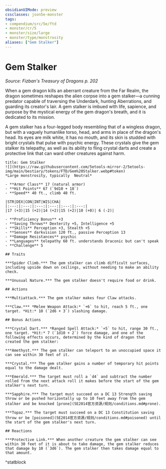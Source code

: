 ```yaml
---
obsidianUIMode: preview
cssclasses: json5e-monster
tags:
- compendium/src/5e/ftd
- monster/cr/5
- monster/size/large
- monster/type/monstrosity
aliases: ["Gem Stalker"]
---
```

# Gem Stalker
*Source: Fizban's Treasury of Dragons p. 202*  

When a gem dragon kills an aberrant creature from the Far Realm, the dragon sometimes reshapes the alien corpse into a gem stalker—a cunning predator capable of traversing the Underdark, hunting Aberrations, and guarding its creator's lair. A gem stalker is imbued with life, sapience, and purpose by the mystical energy of the gem dragon's breath, and it is dedicated to its mission.

A gem stalker has a four-legged body resembling that of a wingless dragon, but with a vaguely humanlike torso, head, and arms in place of the dragon's head. Its eyes are milk white, it has no mouth, and its skin is studded with bright crystals that pulse with psychic energy. These crystals give the gem stalker its telepathy, as well as its ability to fling crystal darts and create a protective link that can ward other creatures against harm.

```ad-statblock
title: Gem Stalker
![](https://raw.githubusercontent.com/5etools-mirror-2/5etools-img/main/bestiary/tokens/FTD/Gem%20Stalker.webp#token)
*Large monstrosity, typically  Neutral*

- **Armor Class** 17 (natural armor)
- **Hit Points** 67 (`9d10 + 18`)
- **Speed** 40 ft., climb 40 ft.

|STR|DEX|CON|INT|WIS|CHA|
|:---:|:---:|:---:|:---:|:---:|:---:|
|17 (+3)|15 (+2)|14 (+2)|15 (+2)|10 (+0)| 6 (-2)|

- **Proficiency Bonus** +3
- **Saving Throws** Dexterity +5, Intelligence +5
- **Skills** Perception +3, Stealth +5
- **Senses** darkvision 120 ft., passive Perception 13
- **Damage Resistances** psychic
- **Languages** telepathy 60 ft. understands Draconic but can't speak
- **Challenge** 5

## Traits

***Spider Climb.*** The gem stalker can climb difficult surfaces, including upside down on ceilings, without needing to make an ability check.

***Unusual Nature.*** The gem stalker doesn't require food or drink.

## Actions

***Multiattack.*** The gem stalker makes four Claw attacks.

***Claw.*** *Melee Weapon Attack:* `+6` to hit, reach 5 ft., one target. *Hit:* 10 (`2d6 + 3`) slashing damage.

## Bonus Actions

***Crystal Dart.*** *Ranged Spell Attack:* `+5` to hit, range 30 ft., one target. *Hit:* 7 (`1d10 + 2`) force damage, and one of the following effects occurs, determined by the kind of dragon that created the gem stalker:

***Amethyst.*** The gem stalker can teleport to an unoccupied space it can see within 30 feet of it.

***Crystal.*** The gem stalker gains a number of temporary hit points equal to the damage dealt.

***Emerald.*** The target must roll a `d4` and subtract the number rolled from the next attack roll it makes before the start of the gem stalker's next turn.

***Sapphire.*** The target must succeed on a DC 13 Strength saving throw or be pushed horizontally up to 10 feet away from the gem stalker and be knocked [prone](5E2014官方资源/规则/conditions.md#prone).

***Topaz.*** The target must succeed on a DC 13 Constitution saving throw or be [poisoned](5E2014官方资源/规则/conditions.md#poisoned) until the start of the gem stalker's next turn.

## Reactions

***Protective Link.*** When another creature the gem stalker can see within 30 feet of it is about to take damage, the gem stalker reduces that damage by 10 (`3d6`). The gem stalker then takes damage equal to that amount.
```
^statblock